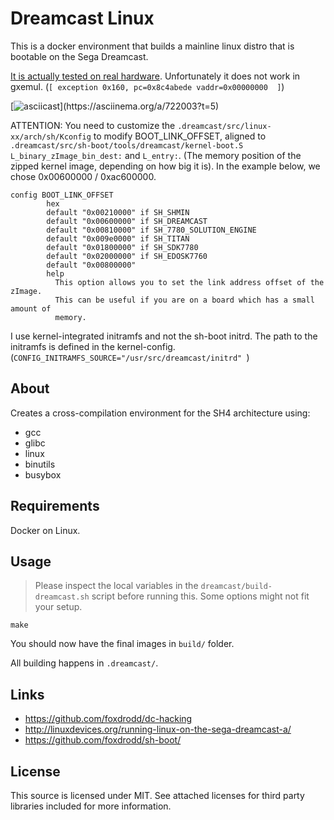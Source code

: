# Dreamcast Linux

This is a docker environment that builds a mainline linux distro that is bootable on the Sega Dreamcast.

[It is actually tested on real hardware](https://github.com/foxdrodd/dc-hacking/blob/main/linux-on-dreamcast/linux-booting-dmesg.md). Unfortunately it does not work in gxemul. (`[ exception 0x160, pc=0x8c4abede vaddr=0x00000000  ]`)

[![asciicast](https://asciinema.org/a/722003.svg?)](https://asciinema.org/a/722003?t=5)

ATTENTION: You need to customize the `.dreamcast/src/linux-xx/arch/sh/Kconfig` to modify BOOT_LINK_OFFSET, aligned to `.dreamcast/src/sh-boot/tools/dreamcast/kernel-boot.S` `L_binary_zImage_bin_dest:` and `L_entry:`. (The memory position of the zipped kernel image, depending on how big it is). In the example below, we chose 0x00600000 / 0xac600000.

```
config BOOT_LINK_OFFSET
        hex
        default "0x00210000" if SH_SHMIN
        default "0x00600000" if SH_DREAMCAST
        default "0x00810000" if SH_7780_SOLUTION_ENGINE
        default "0x009e0000" if SH_TITAN
        default "0x01800000" if SH_SDK7780
        default "0x02000000" if SH_EDOSK7760
        default "0x00800000"
        help
          This option allows you to set the link address offset of the zImage.
          This can be useful if you are on a board which has a small amount of
          memory.

```

I use kernel-integrated initramfs and not the sh-boot initrd. The path to the initramfs is defined in the kernel-config. (`CONFIG_INITRAMFS_SOURCE="/usr/src/dreamcast/initrd"
`)

## About

Creates a cross-compilation environment for the SH4 architecture using:

* gcc
* glibc
* linux
* binutils
* busybox

## Requirements

Docker on Linux.

## Usage

> Please inspect the local variables in the `dreamcast/build-dreamcast.sh` script before running this. Some options might not fit your setup.

```
make
```

You should now have the final images in `build/` folder.

All building happens in `.dreamcast/`.

## Links

* https://github.com/foxdrodd/dc-hacking
* http://linuxdevices.org/running-linux-on-the-sega-dreamcast-a/
* https://github.com/foxdrodd/sh-boot/

## License

This source is licensed under MIT. See attached licenses for third party libraries included for more information.
